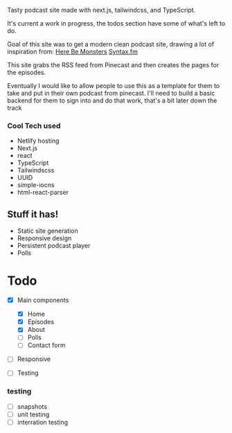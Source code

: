 Tasty podcast site made with next.js, tailwindcss, and TypeScript.

It's current a work in progress, the todos section have some of what's left to do.

Goal of this site was to get a modern clean podcast site, drawing a lot of inspiration from:
[Here Be Monsters](https://www.hbmpodcast.com/)
[Syntax.fm](https://syntax.fm/)

This site grabs the RSS feed from Pinecast and then creates the pages for the episodes.

Eventually I would like to allow people to use this as a template for them to take and put in their own podcast from pinecast.
I'll need to build a basic backend for them to sign into and do that work, that's a bit later down the track

### Cool Tech used

- Netlify hosting
- Next.js
- react
- TypeScript
- Tailwindscss
- UUID
- simple-iocns
- html-react-parser

## Stuff it has!

- Static site generation
- Responsive design
- Persistent podcast player
- Polls

# Todo

- [x] Main components

  - [x] Home
  - [x] Episodes
  - [x] About
  - [ ] Polls
  - [ ] Contact form

- [ ] Responsive
- [ ] Testing

### testing

- [ ] snapshots
- [ ] unit testing
- [ ] interration testing
